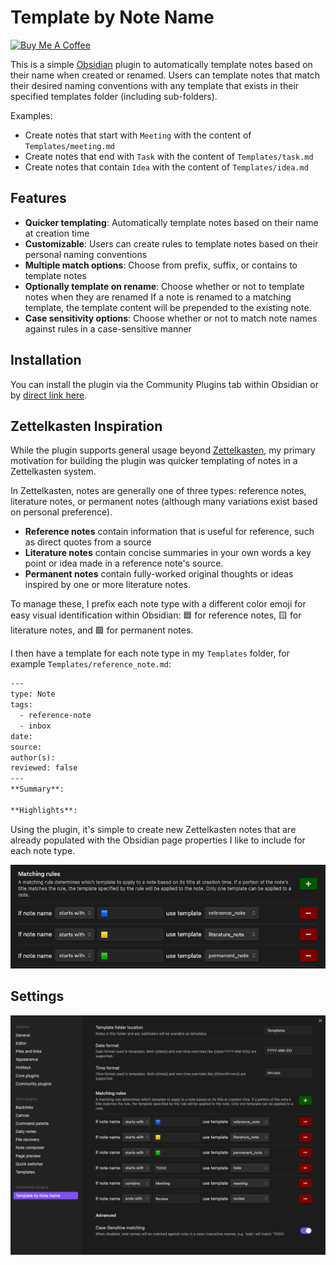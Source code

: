 # Template by Note Name

<a href="https://www.buymeacoffee.com/jacoblearned" target="_blank"><img src="https://cdn.buymeacoffee.com/buttons/v2/default-blue.png" alt="Buy Me A Coffee" style="height: 40px !important;width: 150px !important;" ></a>

This is a simple [Obsidian](https://obsidian.md/) plugin to automatically template notes
based on their name when created or renamed. Users can template notes that match
their desired naming conventions with any template that exists in their
specified templates folder (including sub-folders).

Examples:

- Create notes that start with `Meeting` with the content of `Templates/meeting.md`
- Create notes that end with `Task` with the content of `Templates/task.md`
- Create notes that contain `Idea` with the content of `Templates/idea.md`

## Features

- **Quicker templating**: Automatically template notes based on their name at creation time
- **Customizable**: Users can create rules to template notes based on their personal naming conventions
- **Multiple match options**: Choose from prefix, suffix, or contains to template notes
- **Optionally template on rename**: Choose whether or not to template notes when they are renamed
  If a note is renamed to a matching template, the template content will be prepended to the existing note.
- **Case sensitivity options**: Choose whether or not to match note names against rules in a case-sensitive manner

## Installation

You can install the plugin via the Community Plugins tab within Obsidian or by [direct link here](https://obsidian.md/plugins?id=template-by-note-name).

## Zettelkasten Inspiration

While the plugin supports general usage beyond [Zettelkasten](https://en.wikipedia.org/wiki/Zettelkasten),
my primary motivation for building the plugin was quicker templating of notes in a Zettelkasten system.

In Zettelkasten, notes are generally one of three types: reference notes, literature notes, or permanent notes
(although many variations exist based on personal preference).

- **Reference notes** contain information that is useful for reference, such as direct quotes from a source
- **Literature notes** contain concise summaries in your own words a key point or idea made in a reference note's source.
- **Permanent notes** contain fully-worked original thoughts or ideas inspired by one or more literature notes.

To manage these, I prefix each note type with a different color emoji for easy visual identification within Obsidian:
🟦 for reference notes, 🟨 for literature notes, and 🟩 for permanent notes.

I then have a template for each note type in my `Templates` folder, for example `Templates/reference_note.md`:

```txt
---
type: Note
tags:
  - reference-note
  - inbox
date:
source:
author(s):
reviewed: false
---
**Summary**:

**Highlights**:
```

Using the plugin, it's simple to create new Zettelkasten notes that are already populated
with the Obsidian page properties I like to include for each note type.

![alt text](assets/Zettelkasten.png)

## Settings

![Plugin Settings](assets/PluginSettingsScreenshot.png)
